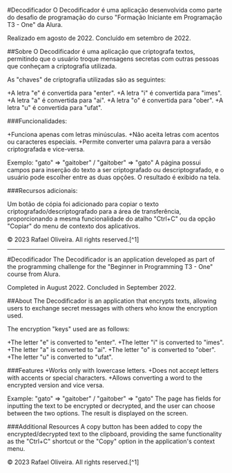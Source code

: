 #Decodificador
O Decodificador é uma aplicação desenvolvida como parte do desafio de programação do curso "Formação Iniciante em Programação T3 - One" da Alura.

Realizado em agosto de 2022.
Concluído em setembro de 2022.

##Sobre
O Decodificador é uma aplicação que criptografa textos, permitindo que o usuário troque mensagens secretas com outras pessoas que conheçam a criptografia utilizada.

As "chaves" de criptografia utilizadas são as seguintes:

+A letra "e" é convertida para "enter".
+A letra "i" é convertida para "imes".
+A letra "a" é convertida para "ai".
+A letra "o" é convertida para "ober".
+A letra "u" é convertida para "ufat".

###Funcionalidades:

+Funciona apenas com letras minúsculas.
+Não aceita letras com acentos ou caracteres especiais.
+Permite converter uma palavra para a versão criptografada e vice-versa.

Exemplo: "gato" => "gaitober" / "gaitober" => "gato"
A página possui campos para inserção do texto a ser criptografado ou descriptografado, e o usuário pode escolher entre as duas opções. O resultado é exibido na tela.

###Recursos adicionais:

Um botão de cópia foi adicionado para copiar o texto criptografado/descriptografado para a área de transferência, proporcionando a mesma funcionalidade do atalho "Ctrl+C" ou da opção "Copiar" do menu de contexto dos aplicativos.

© 2023 Rafael Oliveira. All rights reserved.[^1]

----------------

#Decodificador
The Decodificador is an application developed as part of the programming challenge for the "Beginner in Programming T3 - One" course from Alura.

Completed in August 2022.
Concluded in September 2022.

##About
The Decodificador is an application that encrypts texts, allowing users to exchange secret messages with others who know the encryption used.

The encryption "keys" used are as follows:

+The letter "e" is converted to "enter".
+The letter "i" is converted to "imes".
+The letter "a" is converted to "ai".
+The letter "o" is converted to "ober".
+The letter "u" is converted to "ufat".

###Features
+Works only with lowercase letters.
+Does not accept letters with accents or special characters.
+Allows converting a word to the encrypted version and vice versa.

Example: "gato" => "gaitober" / "gaitober" => "gato"
The page has fields for inputting the text to be encrypted or decrypted, and the user can choose between the two options. The result is displayed on the screen.

###Additional Resources
A copy button has been added to copy the encrypted/decrypted text to the clipboard, providing the same functionality as the "Ctrl+C" shortcut or the "Copy" option in the application's context menu.

© 2023 Rafael Oliveira. All rights reserved.[^1]

